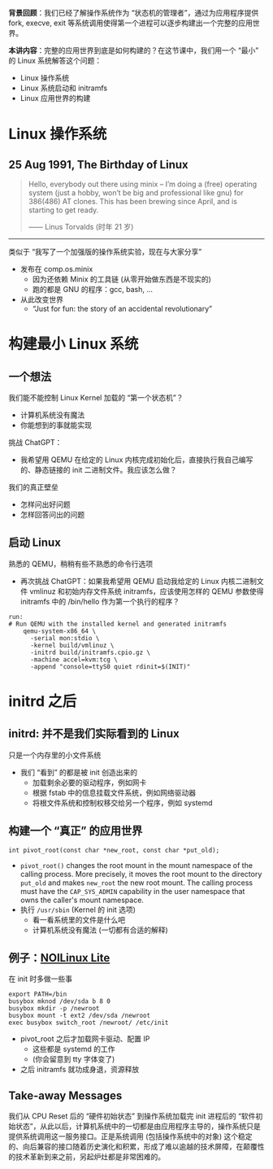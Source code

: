 **背景回顾**：我们已经了解操作系统作为 “状态机的管理者”，通过为应用程序提供 fork, execve, exit 等系统调用使得第一个进程可以逐步构建出一个完整的应用世界。

**本讲内容**：完整的应用世界到底是如何构建的？在这节课中，我们用一个 “最小” 的 Linux 系统解答这个问题：

- Linux 操作系统
- Linux 系统启动和 initramfs
- Linux 应用世界的构建



# Linux 操作系统

## 25 Aug 1991, The Birthday of Linux

> Hello, everybody out there using minix – I’m doing a (free) operating system (just a hobby, won’t be big and professional like gnu) for 386(486) AT clones. This has been brewing since April, and is starting to get ready.
>
> —— Linus Torvalds (时年 21 岁)

------

类似于 “我写了一个加强版的操作系统实验，现在与大家分享”

- 发布在 comp.os.minix
  - 因为还依赖 Minix 的工具链 (从零开始做东西是不现实的)
  - 跑的都是 GNU 的程序：gcc, bash, ...
- 从此改变世界
  - “Just for fun: the story of an accidental revolutionary”



# 构建最小 Linux 系统

## 一个想法

我们能不能控制 Linux Kernel 加载的 “第一个状态机”？

- 计算机系统没有魔法
- 你能想到的事就能实现



挑战 ChatGPT：

- 我希望用 QEMU 在给定的 Linux 内核完成初始化后，直接执行我自己编写的、静态链接的 init 二进制文件。我应该怎么做？



我们的真正壁垒

- 怎样问出好问题
- 怎样回答问出的问题



## 启动 Linux

熟悉的 QEMU，稍稍有些不熟悉的命令行选项

- 再次挑战 ChatGPT：如果我希望用 QEMU 启动我给定的 Linux 内核二进制文件 vmlinuz 和初始内存文件系统 initramfs，应该使用怎样的 QEMU 参数使得 initramfs 中的 /bin/hello 作为第一个执行的程序？

```
run:
# Run QEMU with the installed kernel and generated initramfs
    qemu-system-x86_64 \
      -serial mon:stdio \
      -kernel build/vmlinuz \
      -initrd build/initramfs.cpio.gz \
      -machine accel=kvm:tcg \
      -append "console=ttyS0 quiet rdinit=$(INIT)"
```



# initrd 之后

## initrd: 并不是我们实际看到的 Linux

只是一个内存里的小文件系统

- 我们 “看到” 的都是被 init 创造出来的
  - 加载剩余必要的驱动程序，例如网卡
  - 根据 fstab 中的信息挂载文件系统，例如网络驱动器
  - 将根文件系统和控制权移交给另一个程序，例如 systemd



## 构建一个 “真正” 的应用世界

```
int pivot_root(const char *new_root, const char *put_old);
```

- `pivot_root()` changes the root mount in the mount namespace of the calling process. More precisely, it moves the root mount to the directory `put_old` and makes `new_root` the new root mount. The calling process must have the `CAP_SYS_ADMIN` capability in the user namespace that owns the caller's mount namespace.
- 执行 `/usr/sbin` (Kernel 的 init 选项)
  - 看一看系统里的文件是什么吧
  - 计算机系统没有魔法 (一切都有合适的解释)



## 例子：[NOILinux Lite](https://zhuanlan.zhihu.com/p/619237809)

在 init 时多做一些事

```
export PATH=/bin
busybox mknod /dev/sda b 8 0
busybox mkdir -p /newroot
busybox mount -t ext2 /dev/sda /newroot
exec busybox switch_root /newroot/ /etc/init
```

- pivot_root 之后才加载网卡驱动、配置 IP
  - 这些都是 systemd 的工作
  - (你会留意到 tty 字体变了)
- 之后 initramfs 就功成身退，资源释放



## Take-away Messages

我们从 CPU Reset 后的 “硬件初始状态” 到操作系统加载完 init 进程后的 “软件初始状态”，从此以后，计算机系统中的一切都是由应用程序主导的，操作系统只是提供系统调用这一服务接口。正是系统调用 (包括操作系统中的对象) 这个稳定的、向后兼容的接口随着历史演化和积累，形成了难以逾越的技术屏障，在颠覆性的技术革新到来之前，另起炉灶都是非常困难的。